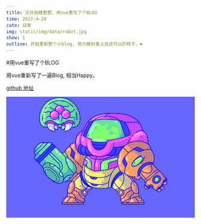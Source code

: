 ```yaml
---
title: 又开始瞎整整，用vue重写了个BLOG
time: 2017-4-20
cate: 日常
img: static/img/data/robot.jpg
show: 1
outline: 开始重新整个小blog, 努力做到看上去还可以的样子，❤
---
```


#用vue重写了个BLOG

用vue重新写了一遍Blog, 相当Happy。

[github 地址](https://github.com/cicime/cicime.github.io)

![胡乱放张图](./static/img/data/robot.jpg)